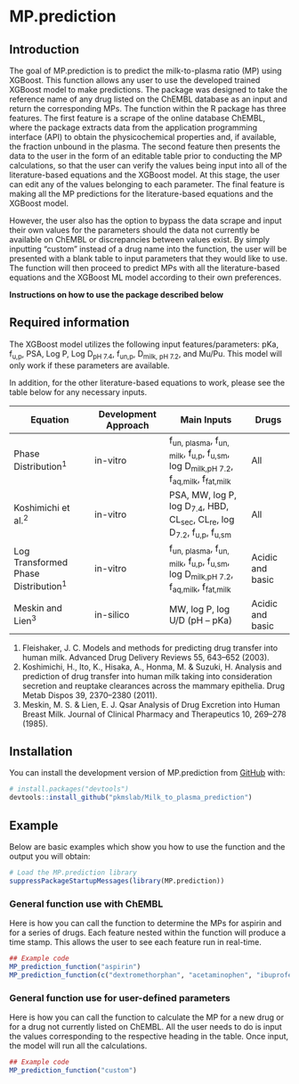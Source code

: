 
<!-- README.md is generated from README.Rmd. Please edit that file -->

# MP.prediction

<!-- badges: start -->
<!-- badges: end -->

## Introduction

The goal of MP.prediction is to predict the milk-to-plasma ratio (MP)
using XGBoost. This function allows any user to use the developed
trained XGBoost model to make predictions. The package was designed to
take the reference name of any drug listed on the ChEMBL database as an
input and return the corresponding MPs. The function within the R
package has three features. The first feature is a scrape of the online
database ChEMBL, where the package extracts data from the application
programming interface (API) to obtain the physicochemical properties
and, if available, the fraction unbound in the plasma. The second
feature then presents the data to the user in the form of an editable
table prior to conducting the MP calculations, so that the user can
verify the values being input into all of the literature-based equations
and the XGBoost model. At this stage, the user can edit any of the
values belonging to each parameter. The final feature is making all the
MP predictions for the literature-based equations and the XGBoost model.

However, the user also has the option to bypass the data scrape and
input their own values for the parameters should the data not currently
be available on ChEMBL or discrepancies between values exist. By simply
inputting “custom” instead of a drug name into the function, the user
will be presented with a blank table to input parameters that they would
like to use. The function will then proceed to predict MPs with all the
literature-based equations and the XGBoost ML model according to their
own preferences.

**Instructions on how to use the package described below**

## Required information

The XGBoost model utilizes the following input features/parameters: pKa,
f<sub>u,p</sub>, PSA, Log P, Log D<sub>pH 7.4</sub>, f<sub>un,p</sub>,
D<sub>milk, pH 7.2</sub>, and Mu/Pu. This model will only work if these
parameters are available.

In addition, for the other literature-based equations to work, please
see the table below for any necessary inputs.

| **Equation**                                   | **Development Approach** | **Main Inputs**                                                                                                                                         | **Drugs**        |
|------------------------------------------------|--------------------------|---------------------------------------------------------------------------------------------------------------------------------------------------------|------------------|
| Phase Distribution<sup>1</sup>                 | in-vitro                 | f<sub>un, plasma</sub>, f<sub>un, milk</sub>, f<sub>u,p</sub>, f<sub>u,sm</sub>, log D<sub>milk,pH 7.2</sub>, f<sub>aq,milk</sub>, f<sub>fat,milk</sub> | All              |
| Koshimichi et al.<sup>2</sup>                  | in-vitro                 | PSA, MW, log P, log D<sub>7.4</sub>, HBD, CL<sub>sec</sub>, CL<sub>re</sub>, log D<sub>7.2</sub>, f<sub>u,p</sub>, f<sub>u,sm</sub>                     | All              |
| Log Transformed Phase Distribution<sup>1</sup> | in-vitro                 | f<sub>un, plasma</sub>, f<sub>un, milk</sub>, f<sub>u,p</sub>, f<sub>u,sm</sub>, log D<sub>milk,pH 7.2</sub>, f<sub>aq,milk</sub>, f<sub>fat,milk</sub> | Acidic and basic |
| Meskin and Lien<sup>3</sup>                    | in-silico                | MW, log P, log U/D (pH – pKa)                                                                                                                           | Acidic and basic |

1.  Fleishaker, J. C. Models and methods for predicting drug transfer
    into human milk. Advanced Drug Delivery Reviews 55, 643–652 (2003).
2.  Koshimichi, H., Ito, K., Hisaka, A., Honma, M. & Suzuki, H. Analysis
    and prediction of drug transfer into human milk taking into
    consideration secretion and reuptake clearances across the mammary
    epithelia. Drug Metab Dispos 39, 2370–2380 (2011).
3.  Meskin, M. S. & Lien, E. J. Qsar Analysis of Drug Excretion into
    Human Breast Milk. Journal of Clinical Pharmacy and Therapeutics 10,
    269–278 (1985).

## Installation

You can install the development version of MP.prediction from
[GitHub](https://github.com/) with:

``` r
# install.packages("devtools")
devtools::install_github("pkmslab/Milk_to_plasma_prediction")
```

## Example

Below are basic examples which show you how to use the function and the
output you will obtain:

``` r
# Load the MP.prediction library
suppressPackageStartupMessages(library(MP.prediction))
```

### General function use with ChEMBL

Here is how you can call the function to determine the MPs for aspirin
and for a series of drugs. Each feature nested within the function will
produce a time stamp. This allows the user to see each feature run in
real-time.

``` r
## Example code
MP_prediction_function("aspirin")
MP_prediction_function(c("dextromethorphan", "acetaminophen", "ibuprofen"))
```

### General function use for user-defined parameters

Here is how you can call the function to calculate the MP for a new drug
or for a drug not currently listed on ChEMBL. All the user needs to do
is input the values corresponding to the respective heading in the
table. Once input, the model will run all the calculations.

``` r
## Example code
MP_prediction_function("custom")
```
